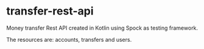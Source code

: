 # transfer-rest-api

Money transfer Rest API created in Kotlin using Spock as testing framework. 

The resources are: accounts, transfers and users.
